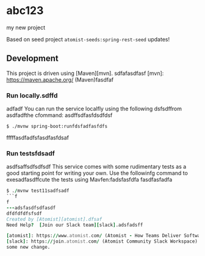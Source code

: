 # abc123
my new project

Based on seed project `atomist-seeds:spring-rest-seed`
updates!
## Development

This project is driven using [Maven][mvn].
sdfafasdfasf
[mvn]: https://maven.apache.org/ (Maven)fasdfaf

### Run locally.sdffd
adfadf
You can run the service localfly using the following dsfsdffrom asdfadfthe cfommand:
asdffsdfasfdsdfdsf
```ffsdfasdf
$ ./mvnw spring-boot:runfdsfadfasfdfs
```
fffffasdfadfsfasdfasfdsaf
### Run testsfdsadf
asdfsaffsdfsdfsdf
This service comes with some rudimentary tests as a good starting
point for writing your own.  Use the followinfg command to exesadfasdffcute the
tests using Mavfen:fadsfasfdfa
fasdfasfadfa
```f
$ ./mvnw test11sadfsadf
```f
f
---adsfasdfsdfasdf
dfdfdfdfsfsdf
Created by [Atomist][atomist].dfsaf
Need Help?  [Join our Slack team][slack].adsfadsff

[atomist]: https://www.atomist.com/ (Atomist - How Teams Deliver Software)
[slack]: https://join.atomist.com/ (Atomist Community Slack Workspace)
some new change.

